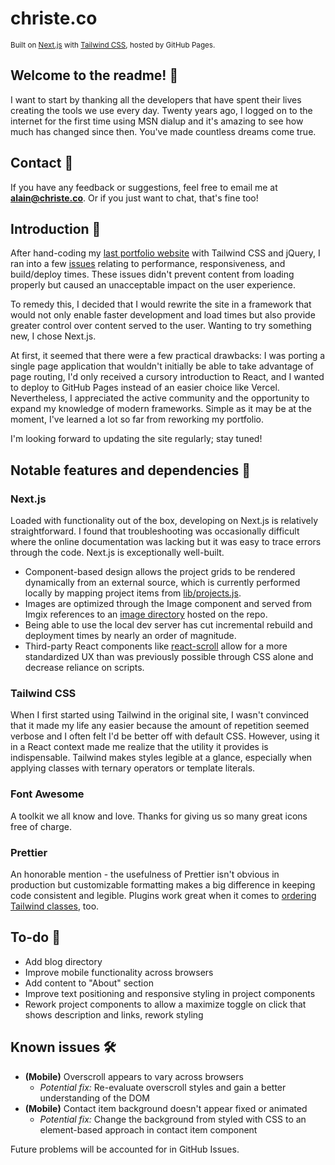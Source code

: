 # christe.co
<sup>Built on [Next.js](https://github.com/vercel/next.js) with [Tailwind CSS](https://github.com/tailwindlabs/tailwindcss), hosted by GitHub Pages.</sup>

## Welcome to the readme! 👋

I want to start by thanking all the developers that have spent their lives creating the tools we use every day. Twenty years ago, I logged on to the internet for the first time using MSN dialup and it's amazing to see how much has changed since then. You've made countless dreams come true.

## Contact 💌

If you have any feedback or suggestions, feel free to email me at **alain@christe.co**. Or if you just want to chat, that's fine too!

## Introduction 📌
After hand-coding my [last portfolio website](https://github.com/archriste/old-portfolio-website/) with Tailwind CSS and jQuery, I ran into a few [issues](https://github.com/archriste/old-portfolio-website/blob/main/README.md#known-issues-) relating to performance, responsiveness, and build/deploy times. These issues didn't prevent content from loading properly but caused an unacceptable impact on the user experience.

To remedy this, I decided that I would rewrite the site in a framework that would not only enable faster development and load times but also provide greater control over content served to the user. Wanting to try something new, I chose Next.js.

At first, it seemed that there were a few practical drawbacks: I was porting a single page application that wouldn't initially be able to take advantage of page routing, I'd only received a cursory introduction to React, and I wanted to deploy to GitHub Pages instead of an easier choice like Vercel. Nevertheless, I appreciated the active community and the opportunity to expand my knowledge of modern frameworks. Simple as it may be at the moment, I've learned a lot so far from reworking my portfolio.

I'm looking forward to updating the site regularly; stay tuned!

## Notable features and dependencies 🚀

### Next.js
Loaded with functionality out of the box, developing on Next.js is relatively straightforward. I found that troubleshooting was occasionally difficult where the online documentation was lacking but it was easy to trace errors through the code. Next.js is exceptionally well-built.
- Component-based design allows the project grids to be rendered dynamically from an external source, which is currently performed locally by mapping project items from [lib/projects.js](lib/projects.js).
- Images are optimized through the Image component and served from Imgix references to an [image directory](public/img) hosted on the repo.
- Being able to use the local dev server has cut incremental rebuild and deployment times by nearly an order of magnitude.
- Third-party React components like [react-scroll](https://github.com/fisshy/react-scroll) allow for a more standardized UX than was previously possible through CSS alone and decrease reliance on scripts.

### Tailwind CSS
When I first started using Tailwind in the original site, I wasn't convinced that it made my life any easier because the amount of repetition seemed verbose and I often felt I'd be better off with default CSS. However, using it in a React context made me realize that the utility it provides is indispensable. Tailwind makes styles legible at a glance, especially when applying classes with ternary operators or template literals.

### Font Awesome
A toolkit we all know and love. Thanks for giving us so many great icons free of charge.

### Prettier
An honorable mention - the usefulness of Prettier isn't obvious in production but customizable formatting makes a big difference in keeping code consistent and legible. Plugins work great when it comes to [ordering Tailwind classes](https://github.com/tailwindlabs/prettier-plugin-tailwindcss), too.

## To-do 💭
- Add blog directory
- Improve mobile functionality across browsers
- Add content to "About" section
- Improve text positioning and responsive styling in project components
- Rework project components to allow a maximize toggle on click that shows description and links, rework styling

## Known issues 🛠️
- **(Mobile)** Overscroll appears to vary across browsers
  - *Potential fix:* Re-evaluate overscroll styles and gain a better understanding of the DOM
- **(Mobile)** Contact item background doesn't appear fixed or animated
  - *Potential fix:* Change the background from styled with CSS to an element-based approach in contact item component

Future problems will be accounted for in GitHub Issues.